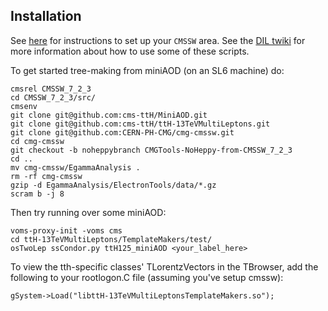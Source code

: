 ## Installation

See [here](https://github.com/cms-ttH/BEAN#boson-exploration-analysis-ntuple) for instructions to set up your `CMSSW` area.
See the [DIL twiki](https://twiki.cern.ch/twiki/bin/view/CMSPublic/NovaDilWorkflow) for more information about how to use some of these scripts.

To get started tree-making from miniAOD (on an SL6 machine) do:

	cmsrel CMSSW_7_2_3
	cd CMSSW_7_2_3/src/
	cmsenv	
	git clone git@github.com:cms-ttH/MiniAOD.git
	git clone git@github.com:cms-ttH/ttH-13TeVMultiLeptons.git
	git clone git@github.com:CERN-PH-CMG/cmg-cmssw.git
	cd cmg-cmssw
	git checkout -b noheppybranch CMGTools-NoHeppy-from-CMSSW_7_2_3
	cd ..
	mv cmg-cmssw/EgammaAnalysis .
	rm -rf cmg-cmssw
	gzip -d EgammaAnalysis/ElectronTools/data/*.gz
	scram b -j 8


Then try running over some miniAOD:

	voms-proxy-init -voms cms
	cd ttH-13TeVMultiLeptons/TemplateMakers/test/
	osTwoLep ssCondor.py ttH125_miniAOD <your_label_here>

To view the tth-specific classes' TLorentzVectors in the TBrowser, add the following to your rootlogon.C file (assuming you've setup cmssw):
   	
	gSystem->Load("libttH-13TeVMultiLeptonsTemplateMakers.so");